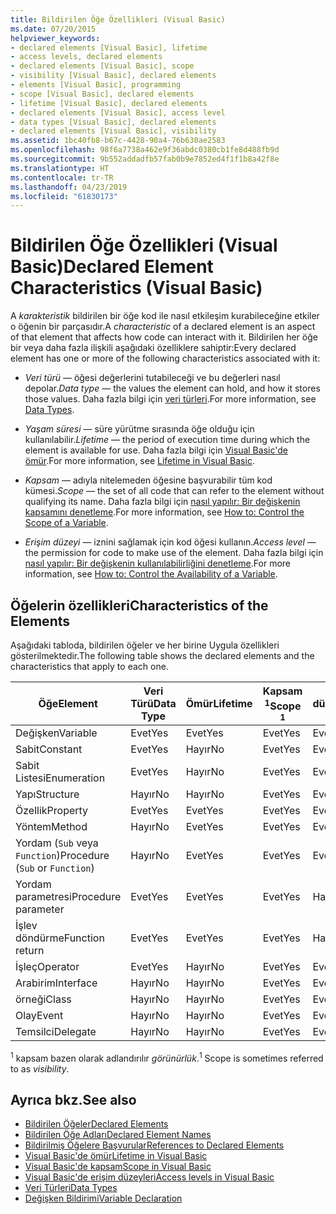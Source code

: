 ```yaml
---
title: Bildirilen Öğe Özellikleri (Visual Basic)
ms.date: 07/20/2015
helpviewer_keywords:
- declared elements [Visual Basic], lifetime
- access levels, declared elements
- declared elements [Visual Basic], scope
- visibility [Visual Basic], declared elements
- elements [Visual Basic], programming
- scope [Visual Basic], declared elements
- lifetime [Visual Basic], declared elements
- declared elements [Visual Basic], access level
- data types [Visual Basic], declared elements
- declared elements [Visual Basic], visibility
ms.assetid: 1bc40fb8-b67c-4428-90a4-76b630ae2583
ms.openlocfilehash: 98f6a7738a462e9f36abdc0380cb1fe8d488fb9d
ms.sourcegitcommit: 9b552addadfb57fab0b9e7852ed4f1f1b8a42f8e
ms.translationtype: HT
ms.contentlocale: tr-TR
ms.lasthandoff: 04/23/2019
ms.locfileid: "61830173"
---
```

# <a name="declared-element-characteristics-visual-basic"></a><span data-ttu-id="953bd-102">Bildirilen Öğe Özellikleri (Visual Basic)</span><span class="sxs-lookup"><span data-stu-id="953bd-102">Declared Element Characteristics (Visual Basic)</span></span>
<span data-ttu-id="953bd-103">A *karakteristik* bildirilen bir öğe kod ile nasıl etkileşim kurabileceğine etkiler o öğenin bir parçasıdır.</span><span class="sxs-lookup"><span data-stu-id="953bd-103">A *characteristic* of a declared element is an aspect of that element that affects how code can interact with it.</span></span> <span data-ttu-id="953bd-104">Bildirilen her öğe bir veya daha fazla ilişkili aşağıdaki özelliklere sahiptir:</span><span class="sxs-lookup"><span data-stu-id="953bd-104">Every declared element has one or more of the following characteristics associated with it:</span></span>  
  
- <span data-ttu-id="953bd-105">*Veri türü* — öğesi değerlerini tutabileceği ve bu değerleri nasıl depolar.</span><span class="sxs-lookup"><span data-stu-id="953bd-105">*Data type* — the values the element can hold, and how it stores those values.</span></span> <span data-ttu-id="953bd-106">Daha fazla bilgi için [veri türleri](../../../../visual-basic/language-reference/data-types/index.md).</span><span class="sxs-lookup"><span data-stu-id="953bd-106">For more information, see [Data Types](../../../../visual-basic/language-reference/data-types/index.md).</span></span>  
  
- <span data-ttu-id="953bd-107">*Yaşam süresi* — süre yürütme sırasında öğe olduğu için kullanılabilir.</span><span class="sxs-lookup"><span data-stu-id="953bd-107">*Lifetime* — the period of execution time during which the element is available for use.</span></span> <span data-ttu-id="953bd-108">Daha fazla bilgi için [Visual Basic'de ömür](../../../../visual-basic/programming-guide/language-features/declared-elements/lifetime.md).</span><span class="sxs-lookup"><span data-stu-id="953bd-108">For more information, see [Lifetime in Visual Basic](../../../../visual-basic/programming-guide/language-features/declared-elements/lifetime.md).</span></span>  
  
- <span data-ttu-id="953bd-109">*Kapsam* — adıyla nitelemeden öğesine başvurabilir tüm kod kümesi.</span><span class="sxs-lookup"><span data-stu-id="953bd-109">*Scope* — the set of all code that can refer to the element without qualifying its name.</span></span> <span data-ttu-id="953bd-110">Daha fazla bilgi için [nasıl yapılır: Bir değişkenin kapsamını denetleme](../../../../visual-basic/programming-guide/language-features/declared-elements/how-to-control-the-scope-of-a-variable.md).</span><span class="sxs-lookup"><span data-stu-id="953bd-110">For more information, see [How to: Control the Scope of a Variable](../../../../visual-basic/programming-guide/language-features/declared-elements/how-to-control-the-scope-of-a-variable.md).</span></span>  
  
- <span data-ttu-id="953bd-111">*Erişim düzeyi* — iznini sağlamak için kod öğesi kullanın.</span><span class="sxs-lookup"><span data-stu-id="953bd-111">*Access level* — the permission for code to make use of the element.</span></span> <span data-ttu-id="953bd-112">Daha fazla bilgi için [nasıl yapılır: Bir değişkenin kullanılabilirliğini denetleme](../../../../visual-basic/programming-guide/language-features/declared-elements/how-to-control-the-availability-of-a-variable.md).</span><span class="sxs-lookup"><span data-stu-id="953bd-112">For more information, see [How to: Control the Availability of a Variable](../../../../visual-basic/programming-guide/language-features/declared-elements/how-to-control-the-availability-of-a-variable.md).</span></span>  
  
## <a name="characteristics-of-the-elements"></a><span data-ttu-id="953bd-113">Öğelerin özellikleri</span><span class="sxs-lookup"><span data-stu-id="953bd-113">Characteristics of the Elements</span></span>  
 <span data-ttu-id="953bd-114">Aşağıdaki tabloda, bildirilen öğeler ve her birine Uygula özellikleri gösterilmektedir.</span><span class="sxs-lookup"><span data-stu-id="953bd-114">The following table shows the declared elements and the characteristics that apply to each one.</span></span>  
  
|<span data-ttu-id="953bd-115">Öğe</span><span class="sxs-lookup"><span data-stu-id="953bd-115">Element</span></span>|<span data-ttu-id="953bd-116">Veri Türü</span><span class="sxs-lookup"><span data-stu-id="953bd-116">Data Type</span></span>|<span data-ttu-id="953bd-117">Ömür</span><span class="sxs-lookup"><span data-stu-id="953bd-117">Lifetime</span></span>|<span data-ttu-id="953bd-118">Kapsam <sup>1</sup></span><span class="sxs-lookup"><span data-stu-id="953bd-118">Scope <sup>1</sup></span></span>|<span data-ttu-id="953bd-119">Erişim düzeyi</span><span class="sxs-lookup"><span data-stu-id="953bd-119">Access Level</span></span>|  
|-------------|---------------|--------------|------------------------|------------------|  
|<span data-ttu-id="953bd-120">Değişken</span><span class="sxs-lookup"><span data-stu-id="953bd-120">Variable</span></span>|<span data-ttu-id="953bd-121">Evet</span><span class="sxs-lookup"><span data-stu-id="953bd-121">Yes</span></span>|<span data-ttu-id="953bd-122">Evet</span><span class="sxs-lookup"><span data-stu-id="953bd-122">Yes</span></span>|<span data-ttu-id="953bd-123">Evet</span><span class="sxs-lookup"><span data-stu-id="953bd-123">Yes</span></span>|<span data-ttu-id="953bd-124">Evet</span><span class="sxs-lookup"><span data-stu-id="953bd-124">Yes</span></span>|  
|<span data-ttu-id="953bd-125">Sabit</span><span class="sxs-lookup"><span data-stu-id="953bd-125">Constant</span></span>|<span data-ttu-id="953bd-126">Evet</span><span class="sxs-lookup"><span data-stu-id="953bd-126">Yes</span></span>|<span data-ttu-id="953bd-127">Hayır</span><span class="sxs-lookup"><span data-stu-id="953bd-127">No</span></span>|<span data-ttu-id="953bd-128">Evet</span><span class="sxs-lookup"><span data-stu-id="953bd-128">Yes</span></span>|<span data-ttu-id="953bd-129">Evet</span><span class="sxs-lookup"><span data-stu-id="953bd-129">Yes</span></span>|  
|<span data-ttu-id="953bd-130">Sabit Listesi</span><span class="sxs-lookup"><span data-stu-id="953bd-130">Enumeration</span></span>|<span data-ttu-id="953bd-131">Evet</span><span class="sxs-lookup"><span data-stu-id="953bd-131">Yes</span></span>|<span data-ttu-id="953bd-132">Hayır</span><span class="sxs-lookup"><span data-stu-id="953bd-132">No</span></span>|<span data-ttu-id="953bd-133">Evet</span><span class="sxs-lookup"><span data-stu-id="953bd-133">Yes</span></span>|<span data-ttu-id="953bd-134">Evet</span><span class="sxs-lookup"><span data-stu-id="953bd-134">Yes</span></span>|  
|<span data-ttu-id="953bd-135">Yapı</span><span class="sxs-lookup"><span data-stu-id="953bd-135">Structure</span></span>|<span data-ttu-id="953bd-136">Hayır</span><span class="sxs-lookup"><span data-stu-id="953bd-136">No</span></span>|<span data-ttu-id="953bd-137">Hayır</span><span class="sxs-lookup"><span data-stu-id="953bd-137">No</span></span>|<span data-ttu-id="953bd-138">Evet</span><span class="sxs-lookup"><span data-stu-id="953bd-138">Yes</span></span>|<span data-ttu-id="953bd-139">Evet</span><span class="sxs-lookup"><span data-stu-id="953bd-139">Yes</span></span>|  
|<span data-ttu-id="953bd-140">Özellik</span><span class="sxs-lookup"><span data-stu-id="953bd-140">Property</span></span>|<span data-ttu-id="953bd-141">Evet</span><span class="sxs-lookup"><span data-stu-id="953bd-141">Yes</span></span>|<span data-ttu-id="953bd-142">Evet</span><span class="sxs-lookup"><span data-stu-id="953bd-142">Yes</span></span>|<span data-ttu-id="953bd-143">Evet</span><span class="sxs-lookup"><span data-stu-id="953bd-143">Yes</span></span>|<span data-ttu-id="953bd-144">Evet</span><span class="sxs-lookup"><span data-stu-id="953bd-144">Yes</span></span>|  
|<span data-ttu-id="953bd-145">Yöntem</span><span class="sxs-lookup"><span data-stu-id="953bd-145">Method</span></span>|<span data-ttu-id="953bd-146">Hayır</span><span class="sxs-lookup"><span data-stu-id="953bd-146">No</span></span>|<span data-ttu-id="953bd-147">Evet</span><span class="sxs-lookup"><span data-stu-id="953bd-147">Yes</span></span>|<span data-ttu-id="953bd-148">Evet</span><span class="sxs-lookup"><span data-stu-id="953bd-148">Yes</span></span>|<span data-ttu-id="953bd-149">Evet</span><span class="sxs-lookup"><span data-stu-id="953bd-149">Yes</span></span>|  
|<span data-ttu-id="953bd-150">Yordam (`Sub` veya `Function`)</span><span class="sxs-lookup"><span data-stu-id="953bd-150">Procedure (`Sub` or `Function`)</span></span>|<span data-ttu-id="953bd-151">Hayır</span><span class="sxs-lookup"><span data-stu-id="953bd-151">No</span></span>|<span data-ttu-id="953bd-152">Evet</span><span class="sxs-lookup"><span data-stu-id="953bd-152">Yes</span></span>|<span data-ttu-id="953bd-153">Evet</span><span class="sxs-lookup"><span data-stu-id="953bd-153">Yes</span></span>|<span data-ttu-id="953bd-154">Evet</span><span class="sxs-lookup"><span data-stu-id="953bd-154">Yes</span></span>|  
|<span data-ttu-id="953bd-155">Yordam parametresi</span><span class="sxs-lookup"><span data-stu-id="953bd-155">Procedure parameter</span></span>|<span data-ttu-id="953bd-156">Evet</span><span class="sxs-lookup"><span data-stu-id="953bd-156">Yes</span></span>|<span data-ttu-id="953bd-157">Evet</span><span class="sxs-lookup"><span data-stu-id="953bd-157">Yes</span></span>|<span data-ttu-id="953bd-158">Evet</span><span class="sxs-lookup"><span data-stu-id="953bd-158">Yes</span></span>|<span data-ttu-id="953bd-159">Hayır</span><span class="sxs-lookup"><span data-stu-id="953bd-159">No</span></span>|  
|<span data-ttu-id="953bd-160">İşlev döndürme</span><span class="sxs-lookup"><span data-stu-id="953bd-160">Function return</span></span>|<span data-ttu-id="953bd-161">Evet</span><span class="sxs-lookup"><span data-stu-id="953bd-161">Yes</span></span>|<span data-ttu-id="953bd-162">Evet</span><span class="sxs-lookup"><span data-stu-id="953bd-162">Yes</span></span>|<span data-ttu-id="953bd-163">Evet</span><span class="sxs-lookup"><span data-stu-id="953bd-163">Yes</span></span>|<span data-ttu-id="953bd-164">Hayır</span><span class="sxs-lookup"><span data-stu-id="953bd-164">No</span></span>|  
|<span data-ttu-id="953bd-165">İşleç</span><span class="sxs-lookup"><span data-stu-id="953bd-165">Operator</span></span>|<span data-ttu-id="953bd-166">Evet</span><span class="sxs-lookup"><span data-stu-id="953bd-166">Yes</span></span>|<span data-ttu-id="953bd-167">Hayır</span><span class="sxs-lookup"><span data-stu-id="953bd-167">No</span></span>|<span data-ttu-id="953bd-168">Evet</span><span class="sxs-lookup"><span data-stu-id="953bd-168">Yes</span></span>|<span data-ttu-id="953bd-169">Evet</span><span class="sxs-lookup"><span data-stu-id="953bd-169">Yes</span></span>|  
|<span data-ttu-id="953bd-170">Arabirim</span><span class="sxs-lookup"><span data-stu-id="953bd-170">Interface</span></span>|<span data-ttu-id="953bd-171">Hayır</span><span class="sxs-lookup"><span data-stu-id="953bd-171">No</span></span>|<span data-ttu-id="953bd-172">Hayır</span><span class="sxs-lookup"><span data-stu-id="953bd-172">No</span></span>|<span data-ttu-id="953bd-173">Evet</span><span class="sxs-lookup"><span data-stu-id="953bd-173">Yes</span></span>|<span data-ttu-id="953bd-174">Evet</span><span class="sxs-lookup"><span data-stu-id="953bd-174">Yes</span></span>|  
|<span data-ttu-id="953bd-175">örneği</span><span class="sxs-lookup"><span data-stu-id="953bd-175">Class</span></span>|<span data-ttu-id="953bd-176">Hayır</span><span class="sxs-lookup"><span data-stu-id="953bd-176">No</span></span>|<span data-ttu-id="953bd-177">Hayır</span><span class="sxs-lookup"><span data-stu-id="953bd-177">No</span></span>|<span data-ttu-id="953bd-178">Evet</span><span class="sxs-lookup"><span data-stu-id="953bd-178">Yes</span></span>|<span data-ttu-id="953bd-179">Evet</span><span class="sxs-lookup"><span data-stu-id="953bd-179">Yes</span></span>|  
|<span data-ttu-id="953bd-180">Olay</span><span class="sxs-lookup"><span data-stu-id="953bd-180">Event</span></span>|<span data-ttu-id="953bd-181">Hayır</span><span class="sxs-lookup"><span data-stu-id="953bd-181">No</span></span>|<span data-ttu-id="953bd-182">Hayır</span><span class="sxs-lookup"><span data-stu-id="953bd-182">No</span></span>|<span data-ttu-id="953bd-183">Evet</span><span class="sxs-lookup"><span data-stu-id="953bd-183">Yes</span></span>|<span data-ttu-id="953bd-184">Evet</span><span class="sxs-lookup"><span data-stu-id="953bd-184">Yes</span></span>|  
|<span data-ttu-id="953bd-185">Temsilci</span><span class="sxs-lookup"><span data-stu-id="953bd-185">Delegate</span></span>|<span data-ttu-id="953bd-186">Hayır</span><span class="sxs-lookup"><span data-stu-id="953bd-186">No</span></span>|<span data-ttu-id="953bd-187">Hayır</span><span class="sxs-lookup"><span data-stu-id="953bd-187">No</span></span>|<span data-ttu-id="953bd-188">Evet</span><span class="sxs-lookup"><span data-stu-id="953bd-188">Yes</span></span>|<span data-ttu-id="953bd-189">Evet</span><span class="sxs-lookup"><span data-stu-id="953bd-189">Yes</span></span>|  
  
 <span data-ttu-id="953bd-190"><sup>1</sup> kapsam bazen olarak adlandırılır *görünürlük*.</span><span class="sxs-lookup"><span data-stu-id="953bd-190"><sup>1</sup> Scope is sometimes referred to as *visibility*.</span></span>  
  
## <a name="see-also"></a><span data-ttu-id="953bd-191">Ayrıca bkz.</span><span class="sxs-lookup"><span data-stu-id="953bd-191">See also</span></span>

- [<span data-ttu-id="953bd-192">Bildirilen Öğeler</span><span class="sxs-lookup"><span data-stu-id="953bd-192">Declared Elements</span></span>](../../../../visual-basic/programming-guide/language-features/declared-elements/index.md)
- [<span data-ttu-id="953bd-193">Bildirilen Öğe Adları</span><span class="sxs-lookup"><span data-stu-id="953bd-193">Declared Element Names</span></span>](../../../../visual-basic/programming-guide/language-features/declared-elements/declared-element-names.md)
- [<span data-ttu-id="953bd-194">Bildirilmiş Öğelere Başvurular</span><span class="sxs-lookup"><span data-stu-id="953bd-194">References to Declared Elements</span></span>](../../../../visual-basic/programming-guide/language-features/declared-elements/references-to-declared-elements.md)
- [<span data-ttu-id="953bd-195">Visual Basic'de ömür</span><span class="sxs-lookup"><span data-stu-id="953bd-195">Lifetime in Visual Basic</span></span>](../../../../visual-basic/programming-guide/language-features/declared-elements/lifetime.md)
- [<span data-ttu-id="953bd-196">Visual Basic'de kapsam</span><span class="sxs-lookup"><span data-stu-id="953bd-196">Scope in Visual Basic</span></span>](../../../../visual-basic/programming-guide/language-features/declared-elements/scope.md)
- [<span data-ttu-id="953bd-197">Visual Basic'de erişim düzeyleri</span><span class="sxs-lookup"><span data-stu-id="953bd-197">Access levels in Visual Basic</span></span>](../../../../visual-basic/programming-guide/language-features/declared-elements/access-levels.md)
- [<span data-ttu-id="953bd-198">Veri Türleri</span><span class="sxs-lookup"><span data-stu-id="953bd-198">Data Types</span></span>](../../../../visual-basic/programming-guide/language-features/data-types/index.md)
- [<span data-ttu-id="953bd-199">Değişken Bildirimi</span><span class="sxs-lookup"><span data-stu-id="953bd-199">Variable Declaration</span></span>](../../../../visual-basic/programming-guide/language-features/variables/variable-declaration.md)
